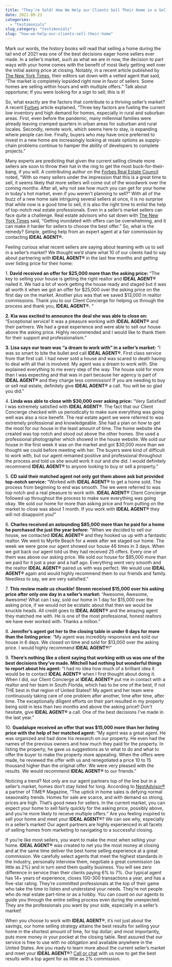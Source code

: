 ```yaml
---
title: "They’re Sold! How We Help our Clients Sell Their Home in a Seller’s Market"
date: 2021-09-23
categories: 
  - "testimonials"
slug_category: "testimonials"
slug: "how-we-help-our-clients-sell-their-home"
---
```


Mark our words, the history books will read that selling a home during the tail end of 2021 was one of the best decisions eager home sellers ever made. In a seller’s market, such as what we are in now, the decision to part ways with your home comes with the benefit of most likely getting well over the initial asking price at closing. Notably, in a recent article published by [The New York Times](https://www.nytimes.com/2021/04/23/realestate/home-selling.html), their editors sat down with a vetted agent that said, “The market is completely lopsided right now in favor of sellers. Some homes are selling within hours and with multiple offers.” Talk about opportune; If you were looking for a sign to sell, this is it! 

So, what exactly are the factors that contribute to a thriving seller’s market? A recent [Forbes](https://www.forbes.com/sites/forbesrealestatecouncil/2021/09/02/the-2021-real-estate-market-predictions-for-the-final-quarter/?sh=356dac88690d) article explained, “Three key factors are fueling the current low inventory and high demand for homes, especially in rural and suburban areas. First, even before the pandemic, many millennial families were already leaving cramped quarters in urban areas for suburban and rural locales. Secondly, remote work, which seems here to stay, is expanding where people can live. Finally, buyers who may have once preferred to invest in a new home are increasingly looking at resale options as supply-chain problems continue to hamper the ability of developers to complete projects.”

Many experts are predicting that given the current selling climate more sellers are soon to throw their hat in the ring to get the most buck-for-their-bang, if you will. A contributing author on the [Forbes Real Estate Council](https://www.forbes.com/sites/forbesrealestatecouncil/2021/09/02/the-2021-real-estate-market-predictions-for-the-final-quarter/?sh=356dac88690d) noted, “With so many sellers under the impression that this is a great time to sell, it seems likely that more sellers will come out of the woodwork over the coming months. After all, why not see how much you can get for your home in today's hot market, even if you weren't planning to sell?” With all of the buzz of a new home sale intriguing several sellers at once, it is no surprise that while now is a good time to sell, it is also the right time to enlist the help of top-notch real estate professionals. Even in a seller’s market sellers can face quite a challenge. Real estate advisors who sat down with [The New York Times](https://www.nytimes.com/2021/04/23/realestate/home-selling.html) said, “Getting inundated with offers can be overwhelming, and it can make it harder for sellers to choose the best offer.” So, what is the remedy? Simple, getting help from an expert agent at a fair commission by contacting **IDEAL AGENT®.**

Feeling curious what recent sellers are saying about teaming with us to sell in a seller’s market? We thought we’d share what 10 of our clients had to say about partnering with **IDEAL AGENT®** in the last few months and getting over listing price for their home:    

1\. **David received an offer for $25,000 more than the asking price:** “The key to selling your house is getting the right realtor and **IDEAL AGENT®** nailed it. We had a lot of work getting the house ready and staged but it was all worth it when we got an offer for $25,000 over the asking price on the first day on the market. Another plus was that we saved $13,000 in realtor commissions. Thank you to our Client Concierge for helping us through the process and thank you, **IDEAL AGENT®.** “  

**2\. Kia was excited to announce the deal she was able to close on:** “Exceptional service! It was a pleasure working with **IDEAL AGENT®** and their partners. We had a great experience and were able to sell our house above the asking price. Highly recommended and I would like to thank them for their support and professionalism.”

**3\. Lisa says our team was “a dream to work with” in a seller’s market:** “I was so smart to bite the bullet and call **IDEAL AGENT®**. First class service from that first call. I had never sold a house and was scared to death having to deal with all that is involved. My agent was a dream to work with. She explained everything to me every step of the way. The house sold for more than I was expecting and that was in part because her agency is part of **IDEAL AGENT®** and they charge less commission! If you are needing to buy or sell real estate, definitely give **IDEAL AGENT®** a call. You will be so glad you did.” 

4\. **Linda was able to close with $30,000 over asking price:** “Very Satisfied! I was extremely satisfied with **IDEAL AGENT®**. The fact that our Client Concierge checked with us periodically to make sure everything was going well was also a nice benefit. The real estate agent we were referred to was extremely professional and knowledgeable. She had a plan on how to get the most for our house in the least amount of time. The home website she created was top notch and stood out above the other homes. She used a professional photographer which showed in the house website. We sold our house in the first week it was on the market and got $30,000 more than we thought we could before meeting with her. The buyers were kind of difficult to work with, but our agent remained positive and professional throughout the process and told us she would work it out and she did. I would definitely recommend **IDEAL AGENT®** to anyone looking to buy or sell a property.”

5\. **CD said their matched agent not only got them above ask but provided top-notch service:** “Worked with **IDEAL AGENT®** to get a home sold. The process from beginning to end was smooth. The we were referred to was top notch and a real pleasure to work with. **IDEAL AGENT®** Client Concierge followed up throughout the process to make sure everything was going okay. We sold our home for more than asking price and from putting on the market to close was about 1 month. If you work with **IDEAL AGENT®** they will not disappoint you!”

6\. **Charles received an astounding $85,000 more than he paid for a home he purchased the just the year before:** “When we decided to sell our house, we contacted **IDEAL AGENT®** and they hooked us up with a fantastic realtor. We went to Myrtle Beach for a week after we staged our home. The week we were gone our agent showed our house 46 times in 3 days. When we got back our agent told us they had received 25 offers. Every one of them was above our asking price. We sold our house for $85,000 more than we paid for it just a year and a half ago. Everything went very smooth and the realtor **IDEAL AGENT®** paired us with was perfect. We would use **IDEAL AGENT®** again and would highly recommend them to our friends and family. Needless to say, we are very satisfied.”

7\. **This review made us chuckle! Steven received $15,000 over his asking price after only one day in a seller’s market:** “Awesome, Awesome, Awesome! What can I say, sold our home in 1 day for $15,000 over the asking price, if we would not be ecstatic about that then we would be knuckle heads. All credit goes to **IDEAL AGENT®** and the amazing agent they matched me with. He is one of the most professional, honest realtors we have ever worked with. Thanks a million.” 

8\. **Jennifer’s agent got her to the closing table in under 6 days for more than the listing price:** “My agent was incredibly responsive and sold our house in 6 days. We closed on time and sold for $13,000 over the asking price. I would highly recommend **IDEAL AGENT®**!” 

9\. **There’s nothing like a client saying that working with us was one of the best decisions they’ve made. Mitchell had nothing but wonderful things to report about his agent:** “I had no idea how much of a brilliant idea it would be to contact **IDEAL AGENT®** when I first thought about doing it. When I did, our Client Concierge at **IDEAL AGENT®** put me in contact with a realtor and her team in South Florida, which has to be one of the best, if not THE best in that region of United States!! My agent and her team were continuously taking care of one problem after another, time after time, after time. The exceptionally diligent efforts on their part resulted in my property being sold in less than two months and above the asking price!! Don't hesitate, give **IDEAL AGENT®** a call. One of the best decisions I've made in the last year.” 

10\. **Guadalupe received an offer that was $15,000 more than her listing price with the help of her matched agent:** “My agent was a great agent. He was organized and had done his research on our property. He even had the names of the previous owners and how much they paid for the property. In listing the property, he gave us suggestions as to what to do and what to offer the buyer to make the property more appealing. When the offers were made, he reviewed the offer with us and renegotiated a price 10 to 15 thousand higher than the original offer. We were very pleased with the results. We would recommend **IDEAL AGENT®** to our friends.” 

Noticing a trend? Not only are our agent partners top of the line but in a seller’s market, homes don’t stay listed for long. According to [NextAdvisor®](https://time.com/nextadvisor/mortgages/when-is-the-best-time-to-sell-your-house/) a partner of TIME® Magazine, “The uptick in home sales is defying normal seasonality trends. Homes for sale are scarce, and with demand so strong, prices are high. That’s good news for sellers. In the current market, you can expect your home to sell fairly quickly for the asking price, possibly above, and you’re more likely to receive multiple offers.” Are you feeling inspired to sell your home and meet your **IDEAL AGENT®**? We can see why, especially in a seller’s market! Our agent partners are highly experienced in all facets of selling homes from marketing to navigating to a successful closing. 

If you’re like most sellers, you want to make the most when selling your home. **IDEAL AGENT®** was created to net you the most money at closing and at the same time deliver the best home selling experience at a great commission. We carefully select agents that meet the highest standards in the industry, personally interview them, negotiate a great commission (as little as 2%) and in turn send them quality business. You will see zero difference in service than their clients paying 6% to 7%. Our typical agent has 14+ years of experience, closes 100-300 transactions a year, and has a five-star rating. They’re committed professionals at the top of their game who take the time to listen and understand your needs. They’re not people who do real estate part-time or as a hobby. You can count on our agents to guide you through the entire selling process even during the unexpected. They are the professionals you want by your side, especially in a seller’s market!

When you choose to work with **IDEAL AGENT®**, it’s not just about the savings, our home selling strategy attains the best results for selling your home in the shortest amount of time, for top dollar; and most importantly, puts more money in your pocket at the closing table. Rest assured that our service is free to use with no obligation and available anywhere in the United States. Are you ready to learn more about the current seller’s market and meet your **IDEAL AGENT®**? [Call or chat](https://idealagent.com/) with us now to get the best results with a top agent for as little as 2% commission.
